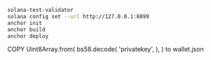 ```bash
solana-test-validator
solana config set --url http://127.0.0.1:8899
anchor init
anchor build
anchor deploy
```

COPY Uint8Array.from(
        bs58.decode(
          'privatekey',
        ),
      ) to wallet.json
